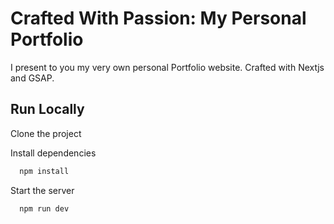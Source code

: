 
# Crafted With Passion: My Personal Portfolio

I present to you my very own personal Portfolio website. Crafted with Nextjs and GSAP.


## Run Locally

Clone the project

Install dependencies

```bash
  npm install
```

Start the server

```bash
  npm run dev
```




